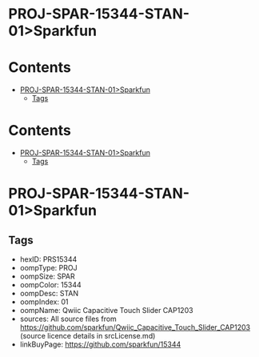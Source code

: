 
PROJ-SPAR-15344-STAN-01>Sparkfun
================================

Contents
========

* [PROJ-SPAR-15344-STAN-01>Sparkfun](#proj-spar-15344-stan-01sparkfun)
	* [Tags](#tags)

Contents
========

* [PROJ-SPAR-15344-STAN-01>Sparkfun](#proj-spar-15344-stan-01sparkfun)
	* [Tags](#tags)

# PROJ-SPAR-15344-STAN-01>Sparkfun

## Tags

- hexID: PRS15344
- oompType: PROJ
- oompSize: SPAR
- oompColor: 15344
- oompDesc: STAN
- oompIndex: 01
- oompName: Qwiic Capacitive Touch Slider CAP1203
- sources: All source files from https://github.com/sparkfun/Qwiic_Capacitive_Touch_Slider_CAP1203 (source licence details in srcLicense.md)
- linkBuyPage: https://github.com/sparkfun/15344
